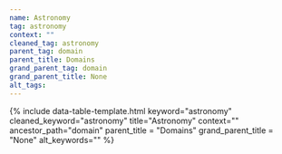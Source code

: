```yaml
---
name: Astronomy
tag: astronomy
context: ""
cleaned_tag: astronomy
parent_tag: domain
parent_title: Domains
grand_parent_tag: domain
grand_parent_title: None
alt_tags: 
---
```


{% include data-table-template.html 
  keyword="astronomy" 
  cleaned_keyword="astronomy" 
  title="Astronomy"
  context=""
  ancestor_path="domain" 
  parent_title = "Domains"
  grand_parent_title = "None"
  alt_keywords=""
%}

